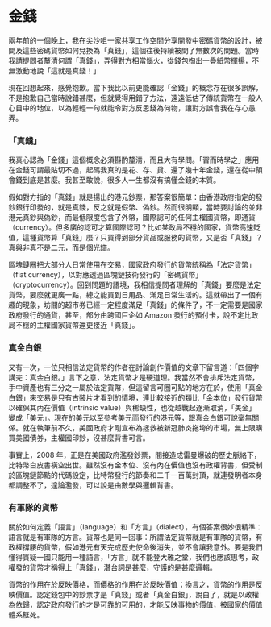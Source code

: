 # 金錢

兩年前的一個晚上，我在尖沙咀一家共享工作空間分享開發中密碼貨幣的設計，被問及這些密碼貨幣如何兌換為「真錢」，這個往後持續被問了無數次的問題。當時我請提問者釐清何謂「真錢」，弄得對方相當惱火，從錢包掏出一疊紙幣揮揚，不無激動地說「這就是真錢！」

現在回想起來，感覺抱歉。當下我比以前更能確認「金錢」的概念存在很多誤解，不是抱歉自己當時說錯甚麼，但就覺得用錯了方法，遠遠低估了傳統貨幣在一般人心目中的地位，以為輕輕一句就能令對方反思錢為何物，讓對方誤會我在存心愚弄。

### 「真錢」

我真心認為「金錢」這個概念必須斟酌釐清，而且大有學問。「習而時學之」應用在金錢可謂最貼切不過，起碼我真的是花、存、貸、還了幾十年金錢，還在從中領會錢到底是甚麼。我甚至敢說，很多人一生都沒有搞懂金錢的本質。

假如對方指的「真錢」就是揚出的港元鈔票，那答案很簡單：由香港政府指定的發鈔銀行印發的，就是真錢，反之就是假幣、偽鈔。然而很明顯，當時要討論的並非港元真鈔與偽鈔，而最低限度包含了外幣，國際認可的任何主權國貨幣，即通貨（currency）。但多廣的認可才算國際認可？比如某政局不穩的國家，貨幣高速貶值，這種貨幣算「真錢」麼？只買得到部分貨品或服務的貨幣，又是否「真錢」？真與非真不是二元，而是個光譜。

區塊鏈圈把大部分人日常使用在交易，國家政府發行的貨幣統稱為「法定貨幣」（fiat currency），以對應透過區塊鏈技術發行的「密碼貨幣」（cryptocurrency）。回到問題的語境，我相信提問者理解的「真錢」要麼是法定貨幣，要麼就更廣一點，總之能買到日用品、滿足日常生活的。這就帶出了一個有趣的現象，坊間的超市券已經一定程度滿足「真錢」的條件了，不一定需要是國家政府發行的通貨，甚至，部分由跨國巨企如 Amazon 發行的預付卡，說不定比政局不穩的主權國家貨幣還更接近「真錢」。

### 真金白銀

又有一次，一位只相信法定貨幣的作者在討論創作價值的文章下留言道：「四個字講完：真金白銀。」言下之意，法定貨幣才是硬道理。我當然不會排斥法定貨幣，手中資產也有三分之一屬於法定貨幣，但這留言可圈可點的地方在於，使用「真金白銀」來交易是只有古裝片才看到的情境，連比較接近的類比「金本位」發行貨幣以確保其內在價值（intrinsic value）與稀缺性，也從越戰起逐漸取消，「美金」變成「美元」。現在的美元以至參考美元而發行的港元等，跟真金白銀可說毫無關係。就在執筆前不久，美國政府才剛宣布為拯救被新冠肺炎拖垮的市場，無上限購買美國債券，主權國印鈔，沒甚麼背書可言。

事實上，2008 年，正是在美國政府濫發鈔票，間接造成雷曼爆破的歷史脈絡下，比特幣白皮書橫空出世。雖然沒有金本位、沒有內在價值也沒有政權背書，但受制於區塊鏈節點的代碼設定，比特幣發行的節奏和二千一百萬封頂，就連發明者本身都調整不了，遑論濫發，可以說是由數學與邏輯背書。

### 有軍隊的貨幣

關於如何定義「語言」（language）和「方言」（dialect），有個答案很妙很精準：語言就是有軍隊的方言。貨幣也是同一回事：所謂法定貨幣就是有軍隊的貨幣，有政權撐腰的貨幣，假如港元有天完成歷史使命後消失，並不會讓我意外。要是我們懂得質疑一國只能用一種語言，「方言」就不能登大雅之堂，我們也應該思考，政權發的貨幣才稱得上「真錢」，潛台詞是甚麼，守護的是甚麼邏輯。

貨幣的作用在於反映價格，而價格的作用在於反映價值；換言之，貨幣的作用是反映價值。認定錢包中的鈔票才是「真錢」或者「真金白銀」，說白了，就是以政權為依歸，認定政府發行的才是可靠的可用的，才能反映事物的價值，被國家的價值體系框死。

